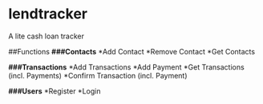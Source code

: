 # lendtracker
A lite cash loan tracker

##Functions
__###Contacts__
*Add Contact
*Remove Contact
*Get Contacts

__###Transactions__
*Add Transactions
*Add Payment
*Get Transactions (incl. Payments)
*Confirm Transaction (incl. Payment)

__###Users__
*Register
*Login
